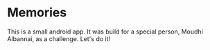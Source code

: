 # Memories
This is a small android app. It was build for a special person, Moudhi Albannai, as a challenge. Let's do it! 

